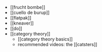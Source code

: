 - [[frucht bombe]]
- [[cuello de burup]]
- [[flatpak]]
- [[kneaver]]
- [[do]]
- [[category theory]]
	- [[category theory basics]]
	- recommended videos: the [[catsters]]
